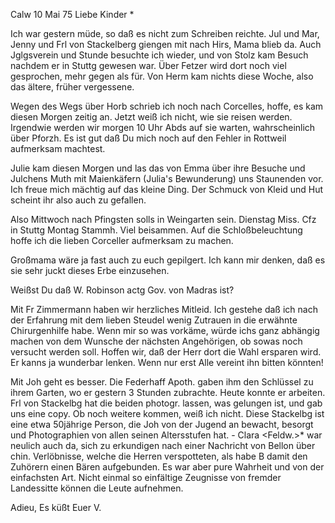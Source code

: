  Calw 10 Mai 75
Liebe Kinder <Fried>*

Ich war gestern müde, so daß es nicht zum Schreiben reichte. Jul und Mar, Jenny und Frl von Stackelberg giengen mit nach Hirs, Mama blieb da. Auch Jglgsverein und Stunde besuchte ich wieder, und von Stolz kam Besuch nachdem er in Stuttg gewesen war. Über Fetzer wird dort noch viel gesprochen, mehr gegen als für. Von Herm kam nichts diese Woche, also das ältere, früher vergessene.

Wegen des Wegs über Horb schrieb ich noch nach Corcelles, hoffe, es kam diesen Morgen zeitig an. Jetzt weiß ich nicht, wie sie reisen werden. Irgendwie werden wir morgen 10 Uhr Abds auf sie warten, wahrscheinlich über Pforzh. Es ist gut daß Du mich noch auf den Fehler in Rottweil aufmerksam machtest.

Julie kam diesen Morgen und las das von Emma über ihre Besuche und Julchens Muth mit Maienkäfern (Julia's Bewunderung) uns Staunenden vor. Ich freue mich mächtig auf das kleine Ding. Der Schmuck von Kleid und Hut scheint ihr also auch zu gefallen.

Also Mittwoch nach Pfingsten solls in Weingarten sein. Dienstag Miss. Cfz in Stuttg Montag Stammh. Viel beisammen. Auf die Schloßbeleuchtung hoffe ich die lieben Corceller aufmerksam zu machen.

Großmama wäre ja fast auch zu euch gepilgert. Ich kann mir denken, daß es sie sehr juckt dieses Erbe einzusehen.

Weißst Du daß W. Robinson actg Gov. von Madras ist?

Mit Fr Zimmermann haben wir herzliches Mitleid. Ich gestehe daß ich nach der Erfahrung mit dem lieben Steudel wenig Zutrauen in die erwähnte Chirurgenhilfe habe. Wenn mir so was vorkäme, würde ichs ganz abhängig machen von dem Wunsche der nächsten Angehörigen, ob sowas noch versucht werden soll. Hoffen wir, daß der Herr dort die Wahl ersparen wird. Er kanns ja wunderbar lenken. Wenn nur erst Alle vereint ihn bitten könnten!

Mit Joh geht es besser. Die Federhaff Apoth. gaben ihm den Schlüssel zu ihrem Garten, wo er gestern 3 Stunden zubrachte. Heute konnte er arbeiten. Frl von Stackelbg hat die beiden photogr. lassen, was gelungen ist, und gab uns eine copy. Ob noch weitere kommen, weiß ich nicht. Diese Stackelbg ist eine etwa 50jährige Person, die Joh von der Jugend an bewacht, besorgt und Photographien von allen seinen Altersstufen hat. - Clara <Feldw.>* war neulich auch da, sich zu erkundigen nach einer Nachricht von Bellon über chin. Verlöbnisse, welche die Herren verspotteten, als habe B damit den Zuhörern einen Bären aufgebunden. Es war aber pure Wahrheit und von der einfachsten Art. Nicht einmal so einfältige Zeugnisse von fremder Landessitte können die Leute aufnehmen.

 Adieu, Es küßt Euer V.
